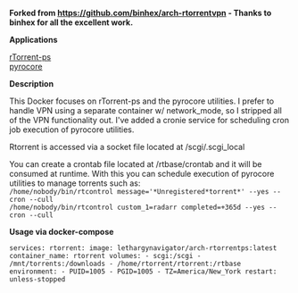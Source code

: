 **Forked from https://github.com/binhex/arch-rtorrentvpn - Thanks to binhex for all the excellent work.**

**Applications**

[rTorrent-ps](https://github.com/pyroscope/rtorrent-ps)  
[pyrocore](https://github.com/pyroscope/pyrocore)

**Description**

This Docker focuses on rTorrent-ps and the pyrocore utilities. I prefer to handle VPN using a separate container w/ network_mode, so I stripped all of the VPN functionality out. I've added a cronie service for scheduling cron job execution of pyrocore utilities.

Rtorrent is accessed via a socket file located at /scgi/.scgi_local

You can create a crontab file located at /rtbase/crontab and it will be consumed at runtime. With this you can schedule execution of pyrocore utilities to manage torrents such as:  
`/home/nobody/bin/rtcontrol message='*Unregistered*torrent*' --yes --cron --cull`  
`/home/nobody/bin/rtcontrol custom_1=radarr completed=+365d --yes --cron --cull`

**Usage via docker-compose**

`
services:
  rtorrent:
    image: lethargynavigator/arch-rtorrentps:latest
    container_name: rtorrent
    volumes:
      - scgi:/scgi
      - /mnt/torrents:/downloads
      - /home/rtorrent/rtorrent:/rtbase
    environment:
      - PUID=1005
      - PGID=1005
      - TZ=America/New_York
    restart: unless-stopped
`
